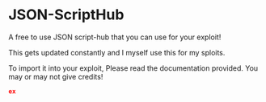 # JSON-ScriptHub

A free to use JSON script-hub that you can use for your exploit!

This gets updated constantly and I myself use this for my sploits.

To import it into your exploit, Please read the documentation provided.
You may or may not give credits!

```json
ex
```

